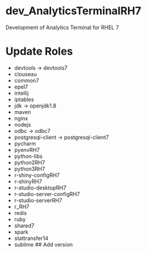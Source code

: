 # dev_AnalyticsTerminalRH7
Development of Analytics Terminal for RHEL 7

# Update Roles
- devtools -> devtools7 
- clouseau
- common7
- epel7
- intellij
- iptables
- jdk -> openjdk1.8
- maven
- nginx
- nodejs
- odbc -> odbc7
- postgresql-client -> postgresql-client7
- pycharm
- pyenvRH7
- python-libs
- python2RH7
- python3RH7
- r-shiny-configRH7
- r-shinyRH7
- r-studio-desktopRH7
- r-studio-server-configRH7
- r-studio-serverRH7
- r_RH7
- redis
- ruby
- shared7
- spark
- stattransfer14
- sublime  ## Add version
